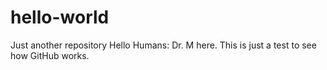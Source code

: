 # hello-world
Just another repository
Hello Humans:
Dr. M here. This is just a test to see how GitHub works.
